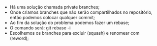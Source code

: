* Há uma solução chamada private branches;
* Onde criamos branches que não serão compartilhados no repositório, então podemos colocar qualquer commit;
* Ao fim da solução do problema podemos fazer um rebase;
* O comando será: git rebase -i
* Escolhemos os branches para excluir (squash) e renomear com (reword);